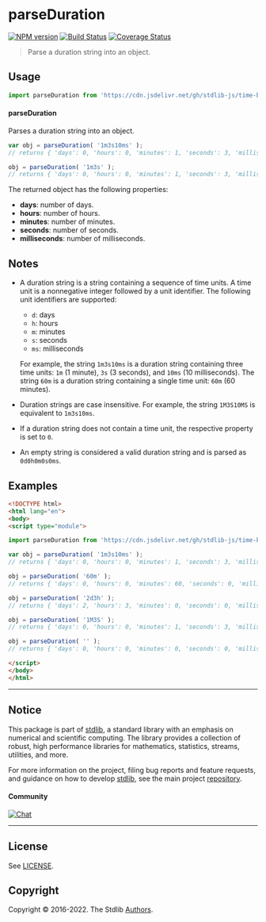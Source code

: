<!--

@license Apache-2.0

Copyright (c) 2022 The Stdlib Authors.

Licensed under the Apache License, Version 2.0 (the "License");
you may not use this file except in compliance with the License.
You may obtain a copy of the License at

   http://www.apache.org/licenses/LICENSE-2.0

Unless required by applicable law or agreed to in writing, software
distributed under the License is distributed on an "AS IS" BASIS,
WITHOUT WARRANTIES OR CONDITIONS OF ANY KIND, either express or implied.
See the License for the specific language governing permissions and
limitations under the License.

-->

# parseDuration

[![NPM version][npm-image]][npm-url] [![Build Status][test-image]][test-url] [![Coverage Status][coverage-image]][coverage-url] <!-- [![dependencies][dependencies-image]][dependencies-url] -->

> Parse a duration string into an object.



<section class="usage">

## Usage

```javascript
import parseDuration from 'https://cdn.jsdelivr.net/gh/stdlib-js/time-base-parse-duration@esm/index.mjs';
```

#### parseDuration

Parses a duration string into an object.

```javascript
var obj = parseDuration( '1m3s10ms' );
// returns { 'days': 0, 'hours': 0, 'minutes': 1, 'seconds': 3, 'milliseconds': 10 }

obj = parseDuration( '1m3s' );
// returns { 'days': 0, 'hours': 0, 'minutes': 1, 'seconds': 3, 'milliseconds': 0 }
```

The returned object has the following properties:

-   **days**: number of days.
-   **hours**: number of hours.
-   **minutes**: number of minutes.
-   **seconds**: number of seconds.
-   **milliseconds**: number of milliseconds.

</section>

<!-- /.usage -->

<!-- Package notes. Make sure to keep an empty line after the `section` element and another before the `/section` close. -->

<section class="notes">

## Notes

-   A duration string is a string containing a sequence of time units. A time unit is a nonnegative integer followed by a unit identifier. The following unit identifiers are supported:

    -   `d`: days
    -   `h`: hours
    -   `m`: minutes
    -   `s`: seconds
    -   `ms`: milliseconds

    For example, the string `1m3s10ms` is a duration string containing three time units: `1m` (1 minute), `3s` (3 seconds), and `10ms` (10 milliseconds). The string `60m` is a duration string containing a single time unit: `60m` (60 minutes).

-   Duration strings are case insensitive. For example, the string `1M3S10MS` is equivalent to `1m3s10ms`.

-   If a duration string does not contain a time unit, the respective property is set to `0`.

-   An empty string is considered a valid duration string and is parsed as `0d0h0m0s0ms`.

</section>

<!-- /.notes -->

<section class="examples">

## Examples

<!-- eslint no-undef: "error" -->

```html
<!DOCTYPE html>
<html lang="en">
<body>
<script type="module">

import parseDuration from 'https://cdn.jsdelivr.net/gh/stdlib-js/time-base-parse-duration@esm/index.mjs';

var obj = parseDuration( '1m3s10ms' );
// returns { 'days': 0, 'hours': 0, 'minutes': 1, 'seconds': 3, 'milliseconds': 10 }

obj = parseDuration( '60m' );
// returns { 'days': 0, 'hours': 0, 'minutes': 60, 'seconds': 0, 'milliseconds': 0 }

obj = parseDuration( '2d3h' );
// returns { 'days': 2, 'hours': 3, 'minutes': 0, 'seconds': 0, 'milliseconds': 0 }

obj = parseDuration( '1M3S' );
// returns { 'days': 0, 'hours': 0, 'minutes': 1, 'seconds': 3, 'milliseconds': 0 }

obj = parseDuration( '' );
// returns { 'days': 0, 'hours': 0, 'minutes': 0, 'seconds': 0, 'milliseconds': 0 }

</script>
</body>
</html>
```

</section>

<!-- /.examples -->

<!-- Section for related `stdlib` packages. Do not manually edit this section, as it is automatically populated. -->

<section class="related">

</section>

<!-- /.related -->

<!-- Section for all links. Make sure to keep an empty line after the `section` element and another before the `/section` close. -->


<section class="main-repo" >

* * *

## Notice

This package is part of [stdlib][stdlib], a standard library with an emphasis on numerical and scientific computing. The library provides a collection of robust, high performance libraries for mathematics, statistics, streams, utilities, and more.

For more information on the project, filing bug reports and feature requests, and guidance on how to develop [stdlib][stdlib], see the main project [repository][stdlib].

#### Community

[![Chat][chat-image]][chat-url]

---

## License

See [LICENSE][stdlib-license].


## Copyright

Copyright &copy; 2016-2022. The Stdlib [Authors][stdlib-authors].

</section>

<!-- /.stdlib -->

<!-- Section for all links. Make sure to keep an empty line after the `section` element and another before the `/section` close. -->

<section class="links">

[npm-image]: http://img.shields.io/npm/v/@stdlib/time-base-parse-duration.svg
[npm-url]: https://npmjs.org/package/@stdlib/time-base-parse-duration

[test-image]: https://github.com/stdlib-js/time-base-parse-duration/actions/workflows/test.yml/badge.svg?branch=main
[test-url]: https://github.com/stdlib-js/time-base-parse-duration/actions/workflows/test.yml?query=branch:main

[coverage-image]: https://img.shields.io/codecov/c/github/stdlib-js/time-base-parse-duration/main.svg
[coverage-url]: https://codecov.io/github/stdlib-js/time-base-parse-duration?branch=main

<!--

[dependencies-image]: https://img.shields.io/david/stdlib-js/time-base-parse-duration.svg
[dependencies-url]: https://david-dm.org/stdlib-js/time-base-parse-duration/main

-->

[chat-image]: https://img.shields.io/gitter/room/stdlib-js/stdlib.svg
[chat-url]: https://gitter.im/stdlib-js/stdlib/

[stdlib]: https://github.com/stdlib-js/stdlib

[stdlib-authors]: https://github.com/stdlib-js/stdlib/graphs/contributors

[umd]: https://github.com/umdjs/umd
[es-module]: https://developer.mozilla.org/en-US/docs/Web/JavaScript/Guide/Modules

[deno-url]: https://github.com/stdlib-js/time-base-parse-duration/tree/deno
[umd-url]: https://github.com/stdlib-js/time-base-parse-duration/tree/umd
[esm-url]: https://github.com/stdlib-js/time-base-parse-duration/tree/esm
[branches-url]: https://github.com/stdlib-js/time-base-parse-duration/blob/main/branches.md

[stdlib-license]: https://raw.githubusercontent.com/stdlib-js/time-base-parse-duration/main/LICENSE

</section>

<!-- /.links -->
